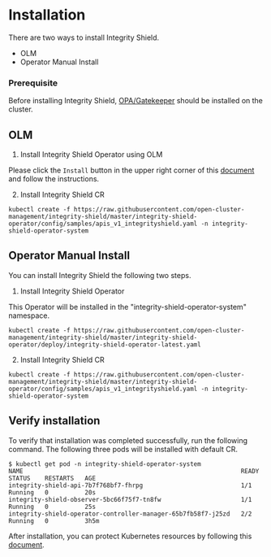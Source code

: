 # Installation
There are two ways to install Integrity Shield.
- OLM
- Operator Manual Install

### Prerequisite
Before installing Integrity Shield, [OPA/Gatekeeper](https://github.com/open-policy-agent/gatekeeper) should be installed on the cluster.

## OLM
1. Install Integrity Shield Operator using OLM

Please click the `Install` button in the upper right corner of this [document](https://operatorhub.io/operator/integrity-shield-operator) and follow the instructions.

2. Install Integrity Shield CR

```
kubectl create -f https://raw.githubusercontent.com/open-cluster-management/integrity-shield/master/integrity-shield-operator/config/samples/apis_v1_integrityshield.yaml -n integrity-shield-operator-system
```

## Operator Manual Install
You can install Integrity Shield the following two steps.
1. Install Integrity Shield Operator

This Operator will be installed in the "integrity-shield-operator-system" namespace.
```
kubectl create -f https://raw.githubusercontent.com/open-cluster-management/integrity-shield/master/integrity-shield-operator/deploy/integrity-shield-operator-latest.yaml
```

2. Install Integrity Shield CR

```
kubectl create -f https://raw.githubusercontent.com/open-cluster-management/integrity-shield/master/integrity-shield-operator/config/samples/apis_v1_integrityshield.yaml -n integrity-shield-operator-system
```


## Verify installation
To verify that installation was completed successfully,
run the following command.
The following three pods will be installed with default CR.
```
$ kubectl get pod -n integrity-shield-operator-system                                                                                                                  
NAME                                                            READY   STATUS    RESTARTS   AGE
integrity-shield-api-7b7f768bf7-fhrpg                           1/1     Running   0          20s
integrity-shield-observer-5bc66f75f7-tn8fw                      1/1     Running   0          25s
integrity-shield-operator-controller-manager-65b7fb58f7-j25zd   2/2     Running   0          3h5m
```

After installation, you can protect Kubernetes resources by following this [document](https://github.com/open-cluster-management/integrity-shield/blob/master/docs/README_GETTING-STARTED-TUTORIAL.md).